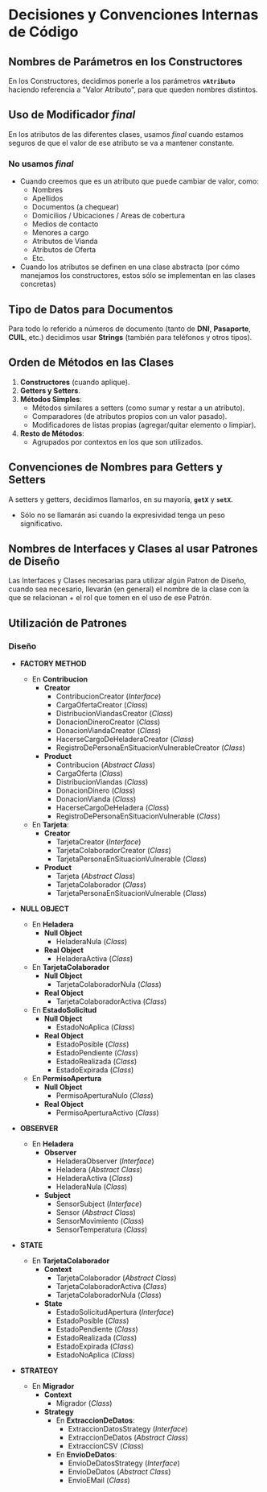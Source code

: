 # Decisiones y Convenciones Internas de Código

## Nombres de Parámetros en los Constructores

En los Constructores, decidimos ponerle a los parámetros **`vAtributo`** haciendo referencia a "Valor Atributo", para que queden nombres distintos.

## Uso de Modificador *final*

En los atributos de las diferentes clases, usamos *final* cuando estamos seguros de que el valor de ese atributo se va a mantener constante.

### No usamos *final*

- Cuando creemos que es un atributo que puede cambiar de valor, como:
  - Nombres
  - Apellidos
  - Documentos (a chequear)
  - Domicilios / Ubicaciones / Areas de cobertura
  - Medios de contacto
  - Menores a cargo
  - Atributos de Vianda
  - Atributos de Oferta
  - Etc.
- Cuando los atributos se definen en una clase abstracta (por cómo manejamos los constructores, estos sólo se implementan en las clases concretas)

## Tipo de Datos para Documentos

Para todo lo referido a números de documento (tanto de **DNI**, **Pasaporte**, **CUIL**, etc.) decidimos usar **Strings** (también para teléfonos y otros tipos).

## Orden de Métodos en las Clases

1. **Constructores** (cuando aplique).
2. **Getters y Setters**.
3. **Métodos Simples**:
   - Métodos similares a setters (como sumar y restar a un atributo).
   - Comparadores (de atributos propios con un valor pasado).
   - Modificadores de listas propias (agregar/quitar elemento o limpiar).
4. **Resto de Métodos**:
   - Agrupados por contextos en los que son utilizados.

## Convenciones de Nombres para Getters y Setters

A setters y getters, decidimos llamarlos, en su mayoría, **`getX`** y **`setX`**.

- Sólo no se llamarán así cuando la expresividad tenga un peso significativo.

## Nombres de Interfaces y Clases al usar Patrones de Diseño

Las Interfaces y Clases necesarias para utilizar algún Patron de Diseño, cuando sea necesario, llevarán (en general) el nombre de la clase con la que se relacionan + el rol que tomen en el uso de ese Patrón.

## Utilización de Patrones

### Diseño

- **FACTORY METHOD**
  - En **Contribucion**
    - **Creator**
      - ContribucionCreator (*Interface*)
      - CargaOfertaCreator (*Class*)
      - DistribucionViandasCreator (*Class*)
      - DonacionDineroCreator (*Class*)
      - DonacionViandaCreator (*Class*)
      - HacerseCargoDeHeladeraCreator (*Class*)
      - RegistroDePersonaEnSituacionVulnerableCreator (*Class*)
    - **Product**
      - Contribucion (*Abstract Class*)
      - CargaOferta (*Class*)
      - DistribucionViandas (*Class*)
      - DonacionDinero (*Class*)
      - DonacionVianda (*Class*)
      - HacerseCargoDeHeladera (*Class*)
      - RegistroDePersonaEnSituacionVulnerable (*Class*)
  - En **Tarjeta**:
    - **Creator**
      - TarjetaCreator (*Interface*)
      - TarjetaColaboradorCreator (*Class*)
      - TarjetaPersonaEnSituacionVulnerable (*Class*)
    - **Product**
      - Tarjeta (*Abstract Class*)
      - TarjetaColaborador (*Class*)
      - TarjetaPersonaEnSituacionVulnerable (*Class*)

- **NULL OBJECT**
  - En **Heladera**
    - **Null Object**
      - HeladeraNula (*Class*)
    - **Real Object**
      - HeladeraActiva (*Class*)
  - En **TarjetaColaborador**
    - **Null Object**
      - TarjetaColaboradorNula (*Class*)
    - **Real Object**
      - TarjetaColaboradorActiva (*Class*)
  - En **EstadoSolicitud**
    - **Null Object**
      - EstadoNoAplica (*Class*)
    - **Real Object**
      - EstadoPosible (*Class*)
      - EstadoPendiente (*Class*)
      - EstadoRealizada (*Class*)
      - EstadoExpirada (*Class*)
  - En **PermisoApertura**
    - **Null Object**
      - PermisoAperturaNulo (*Class*)
    - **Real Object**
      - PermisoAperturaActivo (*Class*)

- **OBSERVER**
  - En **Heladera**
    - **Observer**
      - HeladeraObserver (*Interface*)
      - Heladera (*Abstract Class*)
      - HeladeraActiva (*Class*)
      - HeladeraNula (*Class*)
    - **Subject**
      - SensorSubject (*Interface*)
      - Sensor (*Abstract Class*)
      - SensorMovimiento (*Class*)
      - SensorTemperatura (*Class*)

- **STATE**
  - En **TarjetaColaborador**
    - **Context**
      - TarjetaColaborador (*Abstract Class*)
      - TarjetaColaboradorActiva (*Class*)
      - TarjetaColaboradorNula (*Class*)
    - **State**
      - EstadoSolicitudApertura (*Interface*)
      - EstadoPosible (*Class*)
      - EstadoPendiente (*Class*)
      - EstadoRealizada (*Class*)
      - EstadoExpirada (*Class*)
      - EstadoNoAplica (*Class*)

- **STRATEGY**
  - En **Migrador**
    - **Context**
      - Migrador (*Class*)
    - **Strategy**
      - En **ExtraccionDeDatos**:
        - ExtraccionDatosStrategy (*Interface*)
        - ExtraccionDeDatos (*Abstract Class*)
        - ExtraccionCSV (*Class*)
      - En **EnvioDeDatos**:
        - EnvioDeDatosStrategy (*Interface*)
        - EnvioDeDatos (*Abstract Class*)
        - EnvioEMail (*Class*)